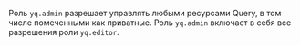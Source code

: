 Роль `yq.admin` разрешает управлять любыми ресурсами Query, в том числе помеченными как приватные. Роль `yq.admin` включает в себя все разрешения роли `yq.editor`.